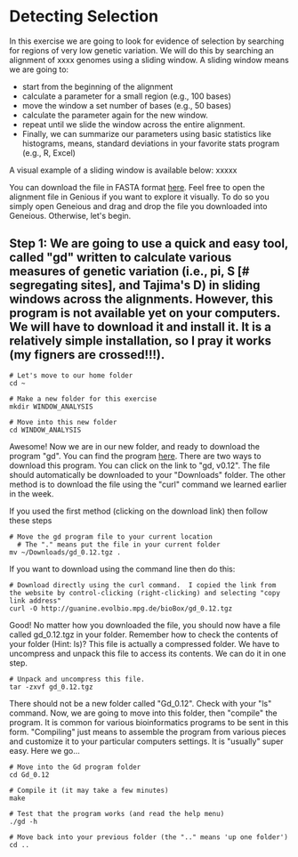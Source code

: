 # Detecting Selection
In this exercise we are going to look for evidence of selection by searching for regions of very low genetic variation.  We will do this by searching an alignment of xxxx genomes using a sliding window.
A sliding window means we are going to:
- start from the beginning of the alignment
- calculate a parameter for a small region (e.g., 100 bases)
- move the window a set number of bases (e.g., 50 bases)
- calculate the parameter again for the new window.
- repeat until we slide the window across the entire alignment.
- Finally, we can summarize our parameters using basic statistics like histograms, means, standard deviations in your favorite stats program (e.g., R, Excel)

A visual example of a sliding window is available below:
xxxxx




You can download the file in FASTA format [here]().  Feel free to open the alignment file in Genious if you want to explore it visually.  To do so you simply open Geneious and drag and drop the file you downloaded into Geneious.  Otherwise, let's begin.

## Step 1: We are going to use a quick and easy tool, called "gd" written to calculate various measures of genetic variation (i.e., pi, S [# segregating sites], and Tajima's D) in sliding windows across the alignments.  However, this program is not available yet on your computers.  We will have to download it and install it. It is a relatively simple installation, so I pray it works (my figners are crossed!!!).
```
# Let's move to our home folder
cd ~

# Make a new folder for this exercise
mkdir WINDOW_ANALYSIS

# Move into this new folder
cd WINDOW_ANALYSIS
```

Awesome!  Now we are in our new folder, and ready to download the program "gd".  You can find the program [here](http://guanine.evolbio.mpg.de/bioBox/).  There are two ways to download this program.  You can click on the link to "gd, v0.12".  The file should automatically be downloaded to your "Downloads" folder.  The other method is to download the file using the "curl" command we learned earlier in the week.

If you used the first method (clicking on the download link) then follow these steps
```
# Move the gd program file to your current location
  # The "." means put the file in your current folder
mv ~/Downloads/gd_0.12.tgz .
```

If you want to download using the command line then do this:
```
# Download directly using the curl command.  I copied the link from the website by control-clicking (right-clicking) and selecting "copy link address"
curl -O http://guanine.evolbio.mpg.de/bioBox/gd_0.12.tgz
```

Good! No matter how you downloaded the file, you should now have a file called gd_0.12.tgz in your folder.  Remember how to check the contents of your folder (Hint: ls)?
This file is actually a compressed folder.  We have to uncompress and unpack this file to access its contents.  We can do it in one step.
```
# Unpack and uncompress this file.
tar -zxvf gd_0.12.tgz
```

There should not be a new folder called "Gd_0.12".  Check with your "ls" command.
Now, we are going to move into this folder, then "compile" the program.  It is common for various bioinformatics programs to be sent in this form.  "Compiling" just means to assemble the program from various pieces and customize it to your particular computers settings.  It is "usually" super easy.
Here we go...
```
# Move into the Gd program folder
cd Gd_0.12

# Compile it (it may take a few minutes)
make

# Test that the program works (and read the help menu)
./gd -h

# Move back into your previous folder (the ".." means 'up one folder')
cd ..
```






